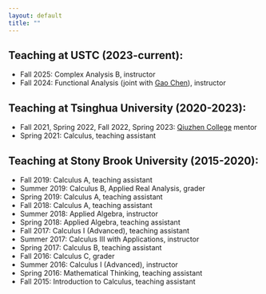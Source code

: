```yaml
---
layout: default
title: ""
---
```


Teaching at USTC (2023-current):
----------
* Fall 2025: Complex Analysis B, instructor
* Fall 2024: Functional Analysis (joint with [Gao Chen](http://staff.ustc.edu.cn/~chengao1/)), instructor

Teaching at Tsinghua University (2020-2023):
---------
* Fall 2021, Spring 2022, Fall 2022, Spring 2023: [Qiuzhen College](https://qzc.tsinghua.edu.cn) mentor
* Spring 2021: Calculus, teaching assistant

Teaching at Stony Brook University (2015-2020):
--------
* Fall 2019: Calculus A, teaching assistant
* Summer 2019: Calculus B, Applied Real Analysis, grader
* Spring 2019: Calculus A, teaching assistant
* Fall 2018: Calculus A, teaching assistant
* Summer 2018: Applied Algebra, instructor
* Spring 2018: Applied Algebra, teaching assistant
* Fall 2017: Calculus I (Advanced), teaching assistant
* Summer 2017: Calculus III with Applications, instructor
* Spring 2017: Calculus B, teaching assistant
* Fall 2016: Calculus C, grader
* Summer 2016: Calculus I (Advanced), instructor
* Spring 2016: Mathematical Thinking, teaching assistant
* Fall 2015: Introduction to Calculus, teaching assistant
